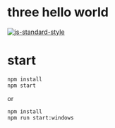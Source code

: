 # three hello world

[![js-standard-style](https://cdn.rawgit.com/feross/standard/master/badge.svg)](https://github.com/feross/standard)

# start

```
npm install
npm start
```
or
```
npm install
npm run start:windows
```
